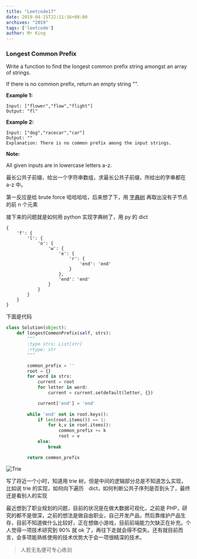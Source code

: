 ```yaml
---
title: "Leetcode17"
date: 2019-04-15T22:11:16+08:00
archives: "2019"
tags: ['leetcode']
author: Mr King
---
```


### Longest Common Prefix

Write a function to find the longest common prefix string amongst an array of strings.

If there is no common prefix, return an empty string "".

**Example 1:**

```
Input: ["flower","flow","flight"]
Output: "fl"
``` 

**Example 2:**

```
Input: ["dog","racecar","car"]
Output: ""
Explanation: There is no common prefix among the input strings.
```

**Note:**

All given inputs are in lowercase letters a-z.

最长公共子前缀，给出一个字符串数组，求最长公共子前缀，所给出的字串都在 a-z 中。

第一反应是给 brute force 哈哈哈哈，后来想了下，用 [字典树](https://zh.wikipedia.org/zh-hans/Trie) 再取出没有子节点的前 n 个元素

接下来的问题就是如何用 python 实现字典树了，用 py 的 dict

```
{
	'f': {
		'l': {
			'o': {
				'w': {
					'e': {
						'r': {
							'end': 'end'
						}
					},
					'end': 'end'
				}
			}
		}
	}
}
```

下面是代码
```python
class Solution(object):
    def longestCommonPrefix(self, strs):
        """
        :type strs: List[str]
        :rtype: str
        """

        common_prefix = ''
        root = {}
        for word in strs:
            current = root
            for letter in word:
                current = current.setdefault(letter, {})

            current['end'] = 'end'
        
        while 'end' not in root.keys():
            if len(root.items()) == 1:
                for k,v in root.items():
                    common_prefix += k
                    root = v
            else:
                break

        return common_prefix
```
![Trie](https://hurryking.github.io/img/Trie.png)

写了将近一个小时，知道用 trie 树，但是中间的逻辑部分总是不知道怎么实现，比如说 trie 的实现，如何向下遍历　dict，如何判断公共子序列是否到头了，最终还是看别人的实现

最近想到了职业规划的问题，目前的状况是在做大数据可视化，之前是 PHP，研究的都不是很深，之前的想法是做自由职业，自己开发产品，然后靠维护产品生存，目前不知道做什么比较好，正在想做小游戏，目前前端能力欠缺正在补充。个人觉得一项技术研究到 90% 就 ok 了，再往下走就会得不偿失。还有就目前而言，会多项能熟练使用的技术优势大于会一项很精深的技术。

> 人若无名便可专心练剑